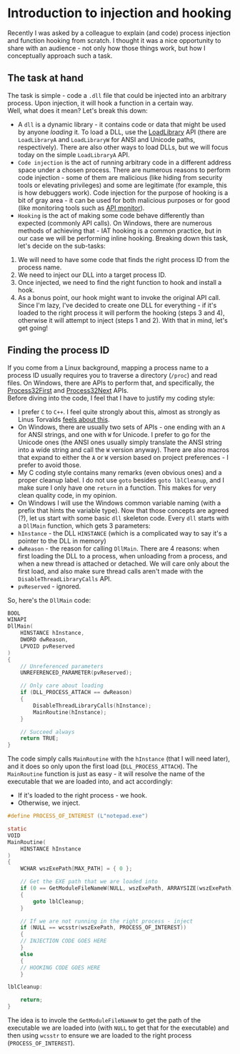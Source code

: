 # Introduction to injection and hooking

Recently I was asked by a colleague to explain (and code) process injection and function hooking from scratch.
I thought it was a nice opportunity to share with an audience - not only how those things work, but how I conceptually approach such a task.

## The task at hand
The task is simple - code a `.dll` file that could be injected into an arbitrary process. Upon injection, it will hook a function in a certain way.  
Well, what does it mean? Let's break this down:
- A `dll` is a dynamic library - it contains code or data that might be used by anyone *loading* it. To load a DLL, use the [LoadLibrary](https://learn.microsoft.com/en-us/windows/win32/api/libloaderapi/nf-libloaderapi-loadlibrarya) API (there are `LoadLibraryA` and `LoadLibraryW` for ANSI and Unicode paths, respectively). There are also other ways to load DLLs, but we will focus today on the simple `LoadLibraryA` API.
- `Code injection` is the act of running arbitrary code in a different address space under a chosen process. There are numerous reasons to perform code injection - some of them are malicious (like hiding from security tools or elevating privileges) and some are legitimate (for example, this is how debuggers work). Code injection for the purpose of hooking is a bit of gray area - it can be used for both malicious purposes or for good (like monitoring tools such as [API monitor](http://www.rohitab.com/apimonitor)).
- `Hooking` is the act of making some code behave differently than expected (commonly API calls). On Windows, there are numerous methods of achieving that - IAT hooking is a common practice, but in our case we will be performing inline hooking.
Breaking down this task, let's decide on the sub-tasks:
1. We will need to have some code that finds the right process ID from the process name.
2. We need to inject our DLL into a target process ID.
3. Once injected, we need to find the right function to hook and install a hook.
4. As a bonus point, our hook might want to invoke the original API call.
Since I'm lazy, I've decided to create one DLL for everything - if it's loaded to the right process it will perform the hooking (steps 3 and 4), otherwise it will attempt to inject (steps 1 and 2). With that in mind, let's get going!

## Finding the process ID
If you come from a Linux background, mapping a process name to a process ID usually requires you to traverse a directory (`/proc`) and read files. On Windows, there are APIs to perform that, and specifically, the [Process32First](https://learn.microsoft.com/en-us/windows/win32/api/tlhelp32/nf-tlhelp32-process32first) and [Process32Next](https://learn.microsoft.com/en-us/windows/win32/api/tlhelp32/nf-tlhelp32-process32next) APIs.  
Before diving into the code, I feel that I have to justify my coding style:
- I prefer `C` to `C++`. I feel quite strongly about this, almost as strongly as Linus Torvalds [feels about this](http://harmful.cat-v.org/software/c++/linus).
- On Windows, there are usually two sets of APIs - one ending with an `A` for ANSI strings, and one with `W` for Unicode. I prefer to go for the Unicode ones (the ANSI ones usually simply translate the ANSI string into a wide string and call the `W` version anyway). There are also macros that expand to either the `A` or `W` version based on project preferences - I prefer to avoid those.
- My C coding style contains many remarks (even obvious ones) and a proper cleanup label. I do not use `goto` besides `goto lblCleanup`, and I make sure I only have one `return` in a function. This makes for very clean quality code, in my opinion.
- On Windows I will use the Windows common variable naming (with a prefix that hints the variable type).
Now that those concepts are agreed (?), let us start with some basic `dll` skeleton code. Every `dll` starts with a `DllMain` function, which gets 3 parameters:
- `hInstance` - the DLL `HINSTANCE` (which is a complicated way to say it's a pointer to the DLL in memory)
- `dwReason` - the reason for calling `DllMain`. There are 4 reasons: when first loading the DLL to a process, when unloading from a process, and when a new thread is attached or detached. We will care only about the first load, and also make sure thread calls aren't made with the `DisableThreadLibraryCalls` API.
- `pvReserved` - ignored.

So, here's the `DllMain` code:
```c
BOOL
WINAPI
DllMain(
	HINSTANCE hInstance,
	DWORD dwReason,
	LPVOID pvReserved
)
{
	// Unreferenced parameters
	UNREFERENCED_PARAMETER(pvReserved);

	// Only care about loading
	if (DLL_PROCESS_ATTACH == dwReason)
	{
		DisableThreadLibraryCalls(hInstance);
		MainRoutine(hInstance);
	}

	// Succeed always
	return TRUE;
}
```

The code simply calls `MainRoutine` with the `hInstance` (that I will need later), and it does so only upon the first load (`DLL_PROCESS_ATTACH`).
The `MainRoutine` function is just as easy - it will resolve the name of the executable that we are loaded into, and act accordingly:
- If it's loaded to the right process - we hook.
- Otherwise, we inject.

```c
#define PROCESS_OF_INTEREST (L"notepad.exe")

static
VOID
MainRoutine(
	HINSTANCE hInstance
)
{
	WCHAR wszExePath[MAX_PATH] = { 0 };

	// Get the EXE path that we are loaded into
	if (0 == GetModuleFileNameW(NULL, wszExePath, ARRAYSIZE(wszExePath)))
	{
		goto lblCleanup;
	}

	// If we are not running in the right process - inject
	if (NULL == wcsstr(wszExePath, PROCESS_OF_INTEREST))
	{
    // INJECTION CODE GOES HERE
	}
	else
	{
    // HOOKING CODE GOES HERE
	}

lblCleanup:

	return;
}
```

The idea is to invole the `GetModuleFileNameW` to get the path of the executable we are loaded into (with `NULL` to get that for the executable) and then using `wcsstr` to ensure we are loaded to the right process (`PROCESS_OF_INTEREST`).




